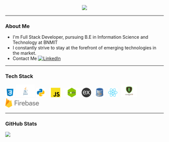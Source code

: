 <p align="center">
  <a href="https://git.io/typing-svg">
    <img src="https://readme-typing-svg.herokuapp.com/?lines=Hey+there!+👋;This+is+Harshith...&center=false&size=33&duration=6000&font=Outfit&style=Bold">
  </a>
</p>

---

### About Me
- I'm Full Stack Developer, pursuing B.E in Information Science and Technology at BNMIT
- I constantly strive to stay at the forefront of emerging technologies in the market. 
- Contact Me [![**LinkedIn**](https://img.shields.io/badge/LinkedIn-%230077B5.svg?logo=linkedin&logoColor=white)](https://www.linkedin.com/in/harshith-sd/)

---

### Tech Stack
<!--![HTML](https://img.shields.io/badge/HTML5-E34F26?style=for-the-badge&logo=html5&logoColor=white)-->
 <img title="CSS" height="30" src="resources/css.png"> <img title="Java" height="40" src="resources/Java.png">
<img title="Python" height="30" src="resources/python.png">&nbsp;&nbsp;
<img title="Javascript" height="30" src="resources/javascript.png">
<img title="node" height="30" src="resources/node-js.png">
<img title="Express" height="30" src="resources/express.png">&nbsp;&nbsp;
<img title="MySQL" height="30" src="resources/sql.png">&nbsp;&nbsp;
<img title="React" height="30" src="resources/react.png">&nbsp;&nbsp;
<img title="MongoDb" height="40" src="resources/mongodb_logo.png">&nbsp;&nbsp;
<img title="Firebase" height="30" src="resources/firebase.png">

---

### GitHub Stats

<!--![](https://github-readme-stats.vercel.app/api?username=harshith-ds&include_all_commits=true&count_private=true&title_color=#85C1E9&icon_color=09E3FF&text_color=AED6F1&bg_color=ffffff) <br><br> -->
![](https://github-readme-streak-stats.herokuapp.com/?user=harshith-ds&theme=transparent&hide_border=false&count_private=true&include_all_commits=true)
<!--
**harshith-ds/harshith-ds** is a ✨ _special_ ✨ repository because its `README.md` (this file) appears on your GitHub profile.

Here are some ideas to get you started:

- 🔭 I’m currently working on ...
- 🌱 I’m currently learning ...
- 👯 I’m looking to collaborate on ...
- 🤔 I’m looking for help with ...
- 💬 Ask me about ...
- 📫 How to reach me: ...
- 😄 Pronouns: ...
- ⚡ Fun fact: ...
-->
